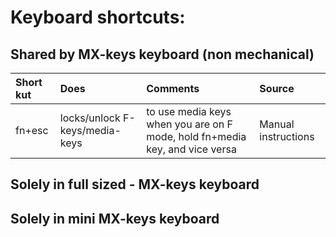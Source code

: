 # Keyboard shortcuts: 

## Shared by MX-keys keyboard (non mechanical)

| Short kut | Does | Comments | Source | 
| :-------- | :--- | :------- | :---- |
| fn+esc    | locks/unlock F-keys/media-keys | to use media keys when you are on F mode, hold fn+media key, and vice versa | Manual instructions | 


## Solely in full sized - MX-keys keyboard

<!-- place holder -->

## Solely in mini MX-keys keyboard 

<!-- place holder -->
